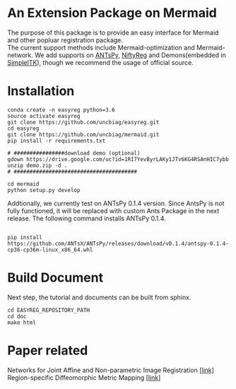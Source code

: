 # An Extension Package on Mermaid
The purpose of this package is to provide an easy interface for Mermaid and other popluar registration
package.\
The current support methods include Mermaid-optimization and Mermaid-network. 
We add supports on [ANTsPy](https://github.com/ANTsX/ANTsPy), [NiftyReg](http://cmictig.cs.ucl.ac.uk/wiki/index.php/NiftyReg) and Demons(embedded in [SimpleITK](http://www.simpleitk.org/SimpleITK/resources/software.html)), though we recommend the usage of official source.


# Installation
```
conda create -n easyreg python=3.6
source activate easyreg
git clone https://github.com/uncbiag/easyreg.git
cd easyreg
git clone https://github.com/uncbiag/mermaid.git
pip install -r requirements.txt

# ################download demo (optional) 
gdown https://drive.google.com/uc?id=1RI7YevByrLAKy1JTv6KG4RSAnHIC7ybb
unzip demo.zip -d . 
# #######################################

cd mermaid
python setup.py develop
```
 Addtionally, we currently test on ANTsPy 0.1.4 version. Since AntsPy is not fully functioned,
 it will be replaced with custom Ants Package in the next release. The following command installs ANTsPy 0.1.4.
 
 ```

pip install  https://github.com/ANTsX/ANTsPy/releases/download/v0.1.4/antspy-0.1.4-cp36-cp36m-linux_x86_64.whl
```


# Build Document
Next step, the tutorial and documents can be built from sphinx.

```
cd EASYREG_REPOSITORY_PATH
cd doc
make html
```


# Paper related
Networks for Joint Affine and Non-parametric Image Registration [[link]](https://arxiv.org/pdf/1903.08811.pdf)\
Region-specific Diffeomorphic Metric Mapping [[link]](https://arxiv.org/pdf/1906.00139.pdf)










    
